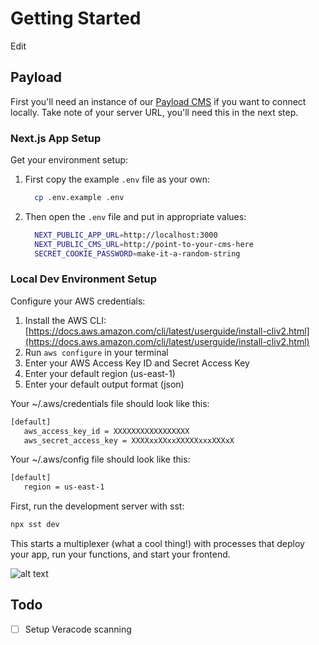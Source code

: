 # Getting Started

Edit

## Payload

First you'll need an instance of our [Payload CMS](https://github.com/eab-agency/appily-cms) if you want to connect locally. Take note of your server URL, you'll need this in the next step.

### Next.js App Setup

Get your environment setup:

1. First copy the example `.env` file as your own:

   ```bash
     cp .env.example .env
   ```

2. Then open the `.env` file and put in appropriate values:

   ```bash
     NEXT_PUBLIC_APP_URL=http://localhost:3000
     NEXT_PUBLIC_CMS_URL=http://point-to-your-cms-here
     SECRET_COOKIE_PASSWORD=make-it-a-random-string
   ```

### Local Dev Environment Setup

Configure your AWS credentials:

1. Install the AWS CLI: [https://docs.aws.amazon.com/cli/latest/userguide/install-cliv2.html](https://docs.aws.amazon.com/cli/latest/userguide/install-cliv2.html)
2. Run `aws configure` in your terminal
3. Enter your AWS Access Key ID and Secret Access Key
4. Enter your default region (us-east-1)
5. Enter your default output format (json)

Your ~/.aws/credentials file should look like this:

```bash
[default]
   aws_access_key_id = XXXXXXXXXXXXXXXXX
   aws_secret_access_key = XXXXxxXXxxXXXXXxxxXXXxX
```

Your ~/.aws/config file should look like this:

```bash
[default]
   region = us-east-1
```

First, run the development server with sst:

```bash
npx sst dev
```

This starts a multiplexer (what a cool thing!) with processes that deploy your app, run your functions, and start your frontend.

![alt text](./infra/misc/image.png)

## Todo

- [ ] Setup Veracode scanning
